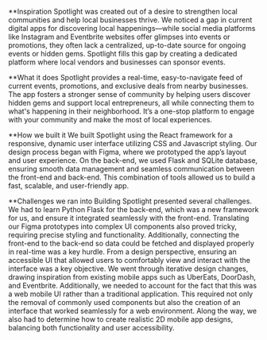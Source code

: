 **Inspiration
Spotlight was created out of a desire to strengthen local communities and help local businesses thrive. We noticed a gap in current digital apps for discovering local happenings—while social media platforms like Instagram and Eventbrite websites offer glimpses into events or promotions, they often lack a centralized, up-to-date source for ongoing events or hidden gems. Spotlight fills this gap by creating a dedicated platform where local vendors and businesses can sponsor events.

**What it does
Spotlight provides a real-time, easy-to-navigate feed of current events, promotions, and exclusive deals from nearby businesses. The app fosters a stronger sense of community by helping users discover hidden gems and support local entrepreneurs, all while connecting them to what's happening in their neighborhood. It’s a one-stop platform to engage with your community and make the most of local experiences.

**How we built it
We built Spotlight using the React framework for a responsive, dynamic user interface utilizing CSS and Javascript styling. Our design process began with Figma, where we prototyped the app’s layout and user experience. On the back-end, we used Flask and SQLite database, ensuring smooth data management and seamless communication between the front-end and back-end. This combination of tools allowed us to build a fast, scalable, and user-friendly app.

**Challenges we ran into
Building Spotlight presented several challenges. We had to learn Python Flask for the back-end, which was a new framework for us, and ensure it integrated seamlessly with the front-end. Translating our Figma prototypes into complex UI components also proved tricky, requiring precise styling and functionality. Additionally, connecting the front-end to the back-end so data could be fetched and displayed properly in real-time was a key hurdle. From a design perspective, ensuring an accessible UI that allowed users to comfortably view and interact with the interface was a key objective. We went through iterative design changes, drawing inspiration from existing mobile apps such as UberEats, DoorDash, and Eventbrite. Additionally, we needed to account for the fact that this was a web mobile UI rather than a traditional application. This required not only the removal of commonly used components but also the creation of an interface that worked seamlessly for a web environment. Along the way, we also had to determine how to create realistic 2D mobile app designs, balancing both functionality and user accessibility.
